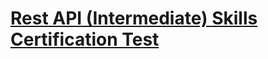 # [Rest API (Intermediate) Skills Certification Test](https://www.hackerrank.com/skills-verification/rest_api_intermediate)

